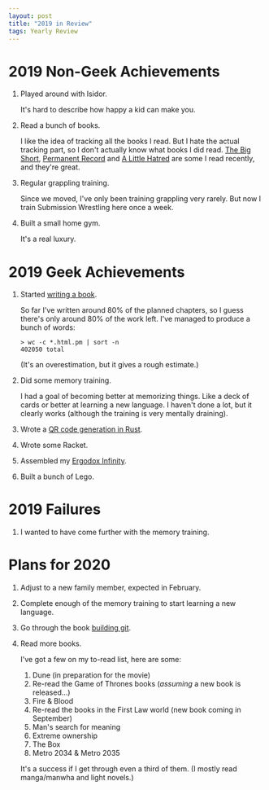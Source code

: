 ```yaml
---
layout: post
title: "2019 in Review"
tags: Yearly Review
---
```



2019 Non-Geek Achievements
==========================

1. Played around with Isidor.

   It's hard to describe how happy a kid can make you.

2. Read a bunch of books.

   I like the idea of tracking all the books I read. But I hate the actual tracking part, so I don't actually know what books I did read. [The Big Short][big-short], [Permanent Record][permanent-record] and [A Little Hatred][hatred] are some I read recently, and they're great.

3. Regular grappling training.

   Since we moved, I've only been training grappling very rarely. But now I train Submission Wrestling here once a week.

4. Built a small home gym.

   It's a real luxury.

[hatred]: https://www.goodreads.com/book/show/35606041-a-little-hatred
[big-short]: https://www.goodreads.com/book/show/26889576-the-big-short
[permanent-record]: https://www.goodreads.com/book/show/46223297-permanent-record


2019 Geek Achievements
======================

1. Started [writing a book][cryptobook].

   So far I've written around 80% of the planned chapters, so I guess there's only around 80% of the work left. I've managed to produce a bunch of words:

    ```
    > wc -c *.html.pm | sort -n
    402050 total
    ```

   (It's an overestimation, but it gives a rough estimate.)

2. Did some memory training.

   I had a goal of becoming better at memorizing things. Like a deck of cards or better at learning a new language. I haven't done a lot, but it clearly works (although the training is very mentally draining).

3. Wrote a [QR code generation in Rust][qrcode].
3. Wrote some Racket.

4. Assembled my [Ergodox Infinity][ergodox].

5. Built a bunch of Lego.

[cryptobook]: https://whycryptocurrencies.com/
[qrcode]: /blog/2019/04/17/picking_up_rust_by_writing_a_qr_code_generator/
[ergodox]: https://input.club/devices/infinity-ergodox/

2019 Failures
==============

1. I wanted to have come further with the memory training.

Plans for 2020
===============

1. Adjust to a new family member, expected in February.
1. Complete enough of the memory training to start learning a new language.
2. Go through the book [building git][building-git].
3. Read more books.

   I've got a few on my to-read list, here are some:

   1. Dune (in preparation for the movie)
   2. Re-read the Game of Thrones books (*assuming* a new book is released...)
   3. Fire & Blood
   3. Re-read the books in the First Law world (new book coming in September)
   4. Man's search for meaning
   5. Extreme ownership
   6. The Box
   7. Metro 2034 & Metro 2035

   It's a success if I get through even a third of them. (I mostly read manga/manwha and light novels.)


[building-git]: https://shop.jcoglan.com/building-git/
[previous years]: </blog/tags/yearly_review/> "Yearly reviews"
[blog posts]: /archive "My archive"

